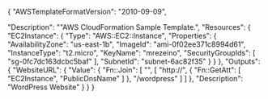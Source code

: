 {
  "AWSTemplateFormatVersion": "2010-09-09",

  "Description": "\"AWS CloudFormation Sample Template.",
  "Resources": {
    "EC2Instance": {
      "Type": "AWS::EC2::Instance",
      "Properties": {
        "AvailabilityZone": "us-east-1b",
        "ImageId": "ami-0f02ee371c8994d61",
        "InstanceType": "t2.micro",
        "KeyName": "mrezeino",
        "SecurityGroupIds": [ "sg-0fc7dc163dcbc5baf" ],
        "SubnetId": "subnet-6ac82f35"
      }
    }
  },
  "Outputs": {
    "WebsiteURL": {
      "Value": {
        "Fn::Join": [
          "",
          [
            "http://",
            { "Fn::GetAtt": [ "EC2Instance", "PublicDnsName" ] },
            "/wordpress"
          ]
        ]
      },
      "Description": "WordPress Website"
    }
  }
}
